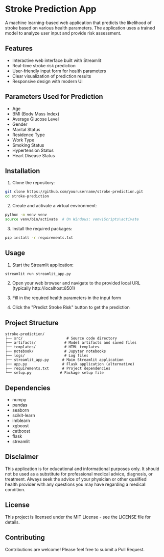# Stroke Prediction App

A machine learning-based web application that predicts the likelihood of stroke based on various health parameters. The application uses a trained model to analyze user input and provide risk assessment.

## Features

- Interactive web interface built with Streamlit
- Real-time stroke risk prediction
- User-friendly input form for health parameters
- Clear visualization of prediction results
- Responsive design with modern UI

## Parameters Used for Prediction

- Age
- BMI (Body Mass Index)
- Average Glucose Level
- Gender
- Marital Status
- Residence Type
- Work Type
- Smoking Status
- Hypertension Status
- Heart Disease Status

## Installation

1. Clone the repository:
```bash
git clone https://github.com/yourusername/stroke-prediction.git
cd stroke-prediction
```

2. Create and activate a virtual environment:
```bash
python -m venv venv
source venv/bin/activate  # On Windows: venv\Scripts\activate
```

3. Install the required packages:
```bash
pip install -r requirements.txt
```

## Usage

1. Start the Streamlit application:
```bash
streamlit run streamlit_app.py
```

2. Open your web browser and navigate to the provided local URL (typically http://localhost:8501)

3. Fill in the required health parameters in the input form

4. Click the "Predict Stroke Risk" button to get the prediction

## Project Structure

```
stroke-prediction/
├── src/                    # Source code directory
├── artifacts/             # Model artifacts and saved files
├── templates/             # HTML templates
├── notebook/              # Jupyter notebooks
├── logs/                  # Log files
├── streamlit_app.py      # Main Streamlit application
├── app.py                # Flask application (alternative)
├── requirements.txt      # Project dependencies
└── setup.py             # Package setup file
```

## Dependencies

- numpy
- pandas
- seaborn
- scikit-learn
- imblearn
- xgboost
- catboost
- flask
- streamlit

## Disclaimer

This application is for educational and informational purposes only. It should not be used as a substitute for professional medical advice, diagnosis, or treatment. Always seek the advice of your physician or other qualified health provider with any questions you may have regarding a medical condition.

## License

This project is licensed under the MIT License - see the LICENSE file for details.

## Contributing

Contributions are welcome! Please feel free to submit a Pull Request.